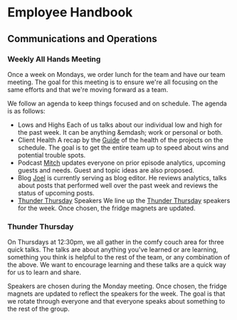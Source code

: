 # Employee Handbook

## Communications and Operations

### Weekly All Hands Meeting

Once a week on Mondays, we order lunch for the team and have our team
meeting. The goal for this meeting is to ensure we're all focusing on
the same efforts and that we're moving forward as a team.

We follow an agenda to keep things focused and on schedule. The agenda
is as follows:

* Lows and Highs
  Each of us talks about our individual low and high for the past week.
  It can be anything &emdash; work or personal or both.
* Client Health
  A recap by the [Guide](roles/guide-role.md) of the health of the
  projects on the schedule. The goal is to get the entire team up to
  speed about wins and potential trouble spots.
* Podcast
  [Mitch](@mitchlloyd) updates everyone on prior episode analytics,
  upcoming guests and needs. Guest and topic ideas are also proposed.
* Blog
  [Joel](@joelturnbull) is currently serving as blog editor. He reviews
  analytics, talks about posts that performed well over the past week
  and reviews the status of upcoming posts.
* [Thunder Thursday](#thunder-thursday) Speakers
  We line up the [Thunder Thursday](#thunder-thursday) speakers for the
  week. Once chosen, the fridge magnets are updated.

### Thunder Thursday

On Thursdays at 12:30pm, we all gather in the comfy couch area for three
quick talks. The talks are about anything you've learned or are
learning, something you think is helpful to the rest of the team, or any
combination of the above. We want to encourage learning and these talks
are a quick way for us to learn and share.

Speakers are chosen during the Monday meeting. Once chosen, the fridge
magnets are updated to reflect the speakers for the week. The goal is
that we rotate through everyone and that everyone speaks about something
to the rest of the group.

